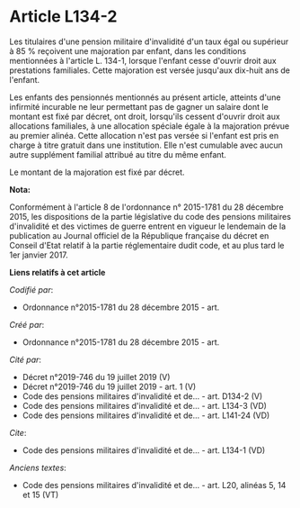 # Article L134-2

Les titulaires d'une pension militaire d'invalidité d'un taux égal ou supérieur à 85 % reçoivent une majoration par enfant,
dans les conditions mentionnées à l'article L. 134-1, lorsque l'enfant cesse d'ouvrir droit aux prestations familiales. Cette
majoration est versée jusqu'aux dix-huit ans de l'enfant.

Les enfants des pensionnés mentionnés au présent article, atteints d'une infirmité incurable ne leur permettant pas de gagner
un salaire dont le montant est fixé par décret, ont droit, lorsqu'ils cessent d'ouvrir droit aux allocations familiales, à
une allocation spéciale égale à la majoration prévue au premier alinéa. Cette allocation n'est pas versée si l'enfant est
pris en charge à titre gratuit dans une institution. Elle n'est cumulable avec aucun autre supplément familial attribué au
titre du même enfant.

Le montant de la majoration est fixé par décret.

**Nota:**

Conformément à l'article 8 de l'ordonnance n° 2015-1781 du 28 décembre 2015, les dispositions de la partie législative du
code des pensions militaires d'invalidité et des victimes de guerre entrent en vigueur le lendemain de la publication au
Journal officiel de la République française du décret en Conseil d'Etat relatif à la partie réglementaire dudit code, et au
plus tard le 1er janvier 2017.

**Liens relatifs à cet article**

_Codifié par_:

  - Ordonnance n°2015-1781 du 28 décembre 2015 - art.

_Créé par_:

  - Ordonnance n°2015-1781 du 28 décembre 2015 - art.

_Cité par_:

  - Décret n°2019-746 du 19 juillet 2019 (V)
  - Décret n°2019-746 du 19 juillet 2019 - art. 1 (V)
  - Code des pensions militaires d'invalidité et de... - art. D134-2 (V)
  - Code des pensions militaires d'invalidité et de... - art. L134-3 (VD)
  - Code des pensions militaires d'invalidité et de... - art. L141-24 (VD)

_Cite_:

  - Code des pensions militaires d'invalidité et de... - art. L134-1 (VD)

_Anciens textes_:

  - Code des pensions militaires d'invalidité et de... - art. L20, alinéas 5, 14 et 15 (VT)
